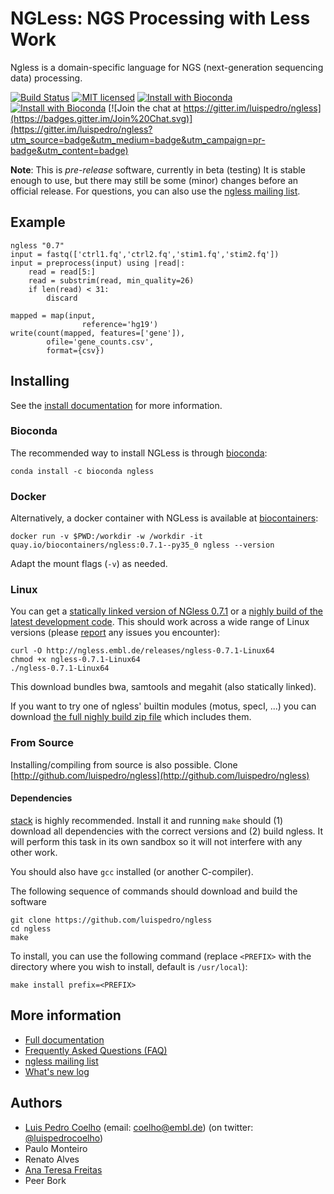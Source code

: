 # NGLess: NGS Processing with Less Work

Ngless is a domain-specific language for NGS (next-generation sequencing data)
processing.

[![Build Status](https://travis-ci.org/luispedro/ngless.svg?branch=master)](https://travis-ci.org/luispedro/ngless)
[![MIT licensed](https://img.shields.io/badge/license-MIT-blue.svg)](https://raw.githubusercontent.com/hyperium/hyper/master/LICENSE)
[![Install with Bioconda](https://anaconda.org/bioconda/ngless/badges/installer/conda.svg)](https://anaconda.org/bioconda/ngless)
[![Install with Bioconda](https://anaconda.org/bioconda/ngless/badges/downloads.svg)](https://anaconda.org/bioconda/ngless)
[![Join the chat at https://gitter.im/luispedro/ngless](https://badges.gitter.im/Join%20Chat.svg)](https://gitter.im/luispedro/ngless?utm_source=badge&utm_medium=badge&utm_campaign=pr-badge&utm_content=badge)


**Note**: This is *pre-release* software, currently in beta (testing) It is
stable enough to use, but there may still be some (minor) changes before an
official release. For questions, you can also use the [ngless mailing
list](https://groups.google.com/forum/#!forum/ngless).

## Example

    ngless "0.7"
    input = fastq(['ctrl1.fq','ctrl2.fq','stim1.fq','stim2.fq'])
    input = preprocess(input) using |read|:
        read = read[5:]
        read = substrim(read, min_quality=26)
        if len(read) < 31:
            discard

    mapped = map(input,
                    reference='hg19')
    write(count(mapped, features=['gene']),
            ofile='gene_counts.csv',
            format={csv})

## Installing

See the [install documentation](http://ngless.embl.de/install.html) for more
information.

### Bioconda

The recommended way to install NGLess is through
[bioconda](http://bioconda.github.io):

    conda install -c bioconda ngless 

### Docker

Alternatively, a docker container with NGLess is available at
[biocontainers](https://quay.io/repository/biocontainers/ngless):

    docker run -v $PWD:/workdir -w /workdir -it quay.io/biocontainers/ngless:0.7.1--py35_0 ngless --version

Adapt the mount flags (``-v``) as needed.

### Linux

You can get a [statically linked version of
NGless 0.7.1](http://ngless.embl.de/releases/ngless-0.7.1-Linux64) or a [nighly
build of the latest development
code](https://gitlab.com/ngless/ngless/builds/artifacts/master/raw/bin/ngless?job=build-and-test-ubuntu).
This should work across a wide range of Linux versions (please
[report](https://github.com/luispedro/ngless/issues) any issues you encounter):

    curl -O http://ngless.embl.de/releases/ngless-0.7.1-Linux64
    chmod +x ngless-0.7.1-Linux64
    ./ngless-0.7.1-Linux64

This download bundles bwa, samtools and megahit (also statically linked).

If you want to try one of ngless' builtin modules (motus, specI, ...) you can
download [the full nighly build zip
file](https://gitlab.com/ngless/ngless/builds/artifacts/master/download?job=build-and-test-ubuntu)
which includes them.

### From Source

Installing/compiling from source is also possible. Clone
[http://github.com/luispedro/ngless](http://github.com/luispedro/ngless)

#### Dependencies

[stack](http://docs.haskellstack.org/en/stable/README/) is highly recommended.
Install it and running `make` should (1) download all dependencies with the
correct versions and (2) build ngless. It will perform this task in its own
sandbox so it will not interfere with any other work.

You should also have `gcc` installed (or another C-compiler).

The following sequence of commands should download and build the software

    git clone https://github.com/luispedro/ngless
    cd ngless
    make

To install, you can use the following command (replace `<PREFIX>` with
the directory where you wish to install, default is `/usr/local`):

    make install prefix=<PREFIX>

## More information

- [Full documentation](http://ngless.embl.de/)
- [Frequently Asked Questions (FAQ)](http://ngless.embl.de/faq.html)
- [ngless mailing list](https://groups.google.com/forum/#!forum/ngless)
- [What's new log](http://ngless.embl.de/whatsnew.html)

## Authors

- [Luis Pedro Coelho](http://luispedro.org) (email: [coelho@embl.de](mailto:coelho@embl.de)) (on twitter: [@luispedrocoelho](https://twitter.com/luispedrocoelho))
- Paulo Monteiro
-  Renato Alves
- [Ana Teresa Freitas](http://web.tecnico.ulisboa.pt/ana.freitas/)
-  Peer Bork

